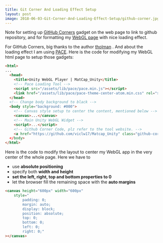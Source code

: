 ```yaml
---
title: Git Corner And Loading Effect Setup
layout: post
image: 2018-06-03-Git-Corner-And-Loading-Effect-Setup/github-corner.jpg
---
```


<!---
Featured image.
-->

<!-- <img src="{{ site.url }}/images/2018-06-03-Git-Corner-And-Loading-Effect-Setup/github-corner.jpg" width="640"  style="display:block; margin:auto;">
<br> -->

<!-- <figcaption style="text-align: center;">First PBR rendering test, looking neat. </figcaption> -->
Note for setting up [GitHub Corners](http://tholman.com/github-corners/) gadget on the web page to link to github repository, and for  formatting my [WebGL page](http://viclw17.github.io/apps/WebGL/MatCap_demo/index.html) with nice loading effect.

For GitHub Corners, big thanks to the author [tholman](https://github.com/tholman/github-corners) . And about the loading effect I am using [PACE](http://github.hubspot.com/pace/docs/welcome/). Here is the code for modifying my WebGL html page to setup those gadgets:

``` html
<html>
...
  <head>
    <title>Unity WebGL Player | MatCap_Unity</title>
    <!-- Pace Loading Tool -->
    <script src="/assets/lib/pace/pace.min.js"></script>
    <link href="/assets/lib/pace/pace-theme-center-atom.min.css" rel="stylesheet">
  </head>
  <!-- Change body background to black -->
  <body style="background: #000">
    <!-- Canvas style setup to center the content, mentioned below -->   
    <canvas>...</canvas>
    <!-- Main Unity WebGL Widget -->
    <script>...</script>
    <!-- Github Corner Code, plz refer to the tool website. -->
    <a href="https://github.com/viclw17/Matcap_Unity" class="github-corner" ...
  </body>
</html>
```


Here is the code to modify the layout to center my WebGL app in the very center of the whole page. Here we have to

- use **absolute positioning**
- specify both **width and height**
- **set the left, right, top and bottom properties to 0**
- let the browser fill the remaining space with the **auto margins**

``` html
<canvas height="600px" width="600px"
    style="
        padding: 0;
        margin: auto;
        display: block;
        position: absolute;
        top: 0;
        bottom: 0;
        left: 0;
        right: 0;"
></canvas>
```
